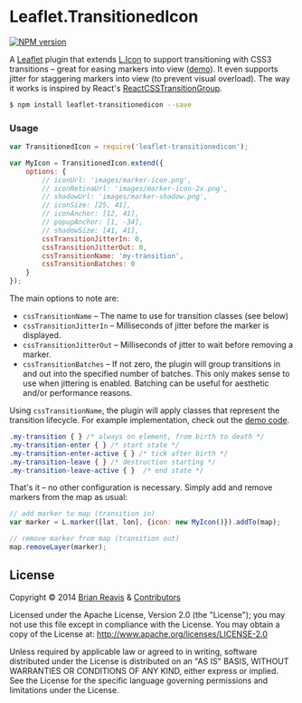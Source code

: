 # Leaflet.TransitionedIcon
[![NPM version](http://img.shields.io/npm/v/leaflet-transitionedicon.svg?style=flat)](https://www.npmjs.org/package/leaflet-transitionedicon)

A [Leaflet](http://leafletjs.com/) plugin that extends [L.Icon](http://leafletjs.com/reference.html#icon) to support transitioning with CSS3 transitions – great for easing markers into view ([demo](http://naturalatlas.github.io/leaflet-transitionedicon/)). It even supports jitter for staggering markers into view (to prevent visual overload). The way it works is inspired by React's [ReactCSSTransitionGroup](http://facebook.github.io/react/docs/animation.html).

```sh
$ npm install leaflet-transitionedicon --save
```

### Usage

```js
var TransitionedIcon = require('leaflet-transitionedicon');

var MyIcon = TransitionedIcon.extend({
    options: {
        // iconUrl: 'images/marker-icon.png',
        // iconRetinaUrl: 'images/marker-icon-2x.png',
        // shadowUrl: 'images/marker-shadow.png',
        // iconSize: [25, 41],
        // iconAnchor: [12, 41],
        // popupAnchor: [1, -34],
        // shadowSize: [41, 41],
        cssTransitionJitterIn: 0,
        cssTransitionJitterOut: 0,
        cssTransitionName: 'my-transition',
        cssTransitionBatches: 0
    }
});
```

The main options to note are:

   - `cssTransitionName` – The name to use for transition classes (see below)
   - `cssTransitionJitterIn` – Milliseconds of jitter before the marker is displayed.
   - `cssTransitionJitterOut` – Milliseconds of jitter to wait before removing a marker.
   - `cssTransitionBatches` – If not zero, the plugin will group transitions in and out into the specified number of batches. This only makes sense to use when jittering is enabled. Batching can be useful for aesthetic and/or performance reasons.

Using `cssTransitionName`, the plugin will apply classes that represent the transition lifecycle. For example implementation, check out the [demo code](./demo/index.html).

```css
.my-transition { } /* always on element, from birth to death */
.my-transition-enter { } /* start state */
.my-transition-enter-active { } /* tick after birth */
.my-transition-leave { } /* destruction starting */
.my-transition-leave-active { }  /* end state */
```

That's it – no other configuration is necessary. Simply add and remove markers from the map as usual:

```js
// add marker to map (transition in)
var marker = L.marker([lat, lon], {icon: new MyIcon()}).addTo(map);

// remove marker from map (transition out)
map.removeLayer(marker);
```

## License

Copyright &copy; 2014 [Brian Reavis](https://github.com/brianreavis) & [Contributors](https://github.com/naturalatlas/leaflet-transitionedicon/graphs/contributors)

Licensed under the Apache License, Version 2.0 (the "License"); you may not use this file except in compliance with the License. You may obtain a copy of the License at: http://www.apache.org/licenses/LICENSE-2.0

Unless required by applicable law or agreed to in writing, software distributed under the License is distributed on an "AS IS" BASIS, WITHOUT WARRANTIES OR CONDITIONS OF ANY KIND, either express or implied. See the License for the specific language governing permissions and limitations under the License.
